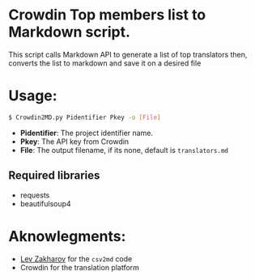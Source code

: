 <!--
 Copyright (c) 2019 Maximiliano Lira Del Canto
 
 This software is released under the MIT License.
 https://opensource.org/licenses/MIT
-->

# Crowdin Top members list to Markdown script.

This script calls Markdown API to generate a list of top translators then, converts the list to markdown and save it on a desired file

# Usage:

```bash
$ Crowdin2MD.py Pidentifier Pkey -o [File]
```

- **Pidentifier**: The project identifier name.
- **Pkey**: The API key from Crowdin
- **File**: The output filename, if its none, default is `translators.md` 

## Required libraries
- requests
- beautifulsoup4

# Aknowlegments:
- [Lev Zakharov](https://github.com/lzakharov) for the `csv2md` code
- Crowdin for the translation platform